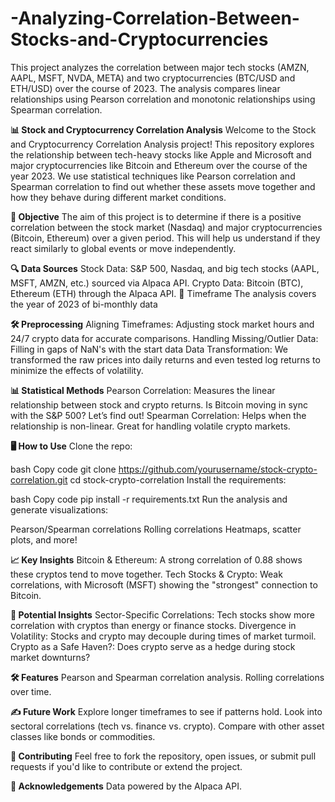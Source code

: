 # -Analyzing-Correlation-Between-Stocks-and-Cryptocurrencies
This project analyzes the correlation between major tech stocks (AMZN, AAPL, MSFT, NVDA, META) and two cryptocurrencies (BTC/USD and ETH/USD) over the course of 2023. The analysis compares linear relationships using Pearson correlation and monotonic relationships using Spearman correlation.

**📊 Stock and Cryptocurrency Correlation Analysis**
Welcome to the Stock and Cryptocurrency Correlation Analysis project! This repository explores the relationship between tech-heavy stocks like Apple and Microsoft and major cryptocurrencies like Bitcoin and Ethereum over the course of the year 2023. We use  statistical techniques like Pearson correlation and Spearman correlation to find out whether these assets move together and how they behave during different market conditions.

**🚀 Objective**
The aim of this project is to determine if there is a positive correlation between the stock market (Nasdaq) and major cryptocurrencies (Bitcoin, Ethereum) over a given period. This will help us understand if they react similarly to global events or move independently.

**🔍 Data Sources**
Stock Data: S&P 500, Nasdaq, and big tech stocks (AAPL, MSFT, AMZN, etc.) sourced via Alpaca API.
Crypto Data: Bitcoin (BTC), Ethereum (ETH) through the Alpaca API.
📅 Timeframe
The analysis covers the year of 2023 of bi-monthly data

**🛠 Preprocessing**
Aligning Timeframes: Adjusting stock market hours and 24/7 crypto data for accurate comparisons.
Handling Missing/Outlier Data: Filling in gaps of NaN's with the start data 
Data Transformation: We transformed the raw prices into daily returns and even tested log returns to minimize the effects of volatility.

**📊 Statistical Methods**
Pearson Correlation: Measures the linear relationship between stock and crypto returns. Is Bitcoin moving in sync with the S&P 500? Let’s find out!
Spearman Correlation: Helps when the relationship is non-linear. Great for handling volatile crypto markets.


**🖥 How to Use**
Clone the repo:

bash
Copy code
git clone https://github.com/yourusername/stock-crypto-correlation.git
cd stock-crypto-correlation
Install the requirements:

bash
Copy code
pip install -r requirements.txt
Run the analysis and generate visualizations:

Pearson/Spearman correlations
Rolling correlations
Heatmaps, scatter plots, and more!

**📈 Key Insights**
Bitcoin & Ethereum: A strong correlation of 0.88 shows these cryptos tend to move together.
Tech Stocks & Crypto: Weak correlations, with Microsoft (MSFT) showing the "strongest" connection to Bitcoin.


**🔮 Potential Insights**
Sector-Specific Correlations: Tech stocks show more correlation with cryptos than energy or finance stocks.
Divergence in Volatility: Stocks and crypto may decouple during times of market turmoil.
Crypto as a Safe Haven?: Does crypto serve as a hedge during stock market downturns?

**🛠 Features**
Pearson and Spearman correlation analysis.
Rolling correlations over time.

**✍️ Future Work**
Explore longer timeframes to see if patterns hold.
Look into sectoral correlations (tech vs. finance vs. crypto).
Compare with other asset classes like bonds or commodities.

**🤝 Contributing**
Feel free to fork the repository, open issues, or submit pull requests if you'd like to contribute or extend the project.

**🙌 Acknowledgements**
Data powered by the Alpaca API.
